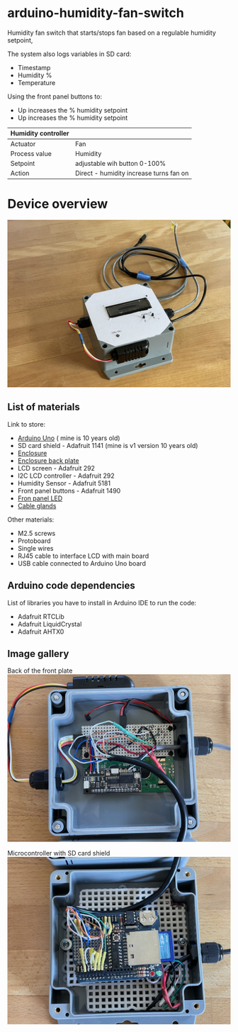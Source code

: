 # arduino-humidity-fan-switch
Humidity fan switch that starts/stops fan based on a regulable humidity setpoint, 

The system also logs variables in SD card:
* Timestamp
* Humidity %
* Temperature

Using the front panel buttons to:
* Up increases the % humidity setpoint
* Up increases the % humidity setpoint

|    Humidity controller| |
| -------- | ------- |
| Actuator  | Fan    |
| Process value | Humidity     |
| Setpoint    | adjustable wih button 0-100%    |
| Action    | Direct - humidity increase turns fan on   |

# Device overview
![Top view](./images/IMG_1478.jpeg)

## List of materials
Link to store:
* [Arduino Uno](https://store-usa.arduino.cc/products/arduino-uno-rev3?selectedStore=us) ( mine is 10 years old)
* SD card shield - Adafruit 1141 (mine is v1 version 10 years old)
* [Enclosure](https://www.digikey.com/en/products/detail/bud-industries/PN-1336-DGMB/4897006)
* [Enclosure back plate](https://www.digikey.com/en/products/detail/bud-industries/NBX-10984-PL/2057387)
* LCD screen - Adafruit 292
* I2C LCD controller - Adafruit 292
* Humidity Sensor - Adafruit 5181
* Front panel buttons - Adafruit 1490
* [Fron panel LED](https://www.digikey.com/en/products/detail/lumex-opto-components-inc/SSI-LXH312GD-150/145100)
* [Cable glands](https://www.digikey.com/en/products/detail/bud-industries/IPG-2227/5291485)

Other materials:
* M2.5 screws
* Protoboard
* Single wires
* RJ45 cable to interface LCD with main board
* USB cable connected to Arduino Uno board

## Arduino code dependencies
List of libraries you have to install in Arduino IDE to run the code:
* Adafruit RTCLib
* Adafruit LiquidCrystal
* Adafruit AHTX0

## Image gallery
Back of the front plate
![Image 1](./images/IMG_1481.jpeg)

Microcontroller with SD card shield
![Image 2](./images/IMG_1482.jpeg)
